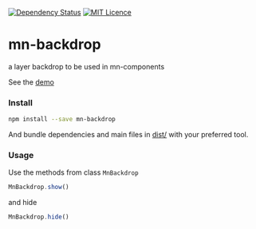 <!-- [![Bower version](https://badge.fury.io/bo/mn-backdrop.svg)](https://badge.fury.io/bo/mn-backdrop) -->
[![Dependency Status](https://gemnasium.com/badges/github.com/minimalist-components/mn-backdrop.svg)](https://gemnasium.com/github.com/minimalist-components/mn-backdrop)
[![MIT Licence](https://badges.frapsoft.com/os/mit/mit.svg?v=103)](https://opensource.org/licenses/mit-license.php)   


# mn-backdrop

a layer backdrop to be used in mn-components

See the [demo](https://minimalist-components.github.io/mn-backdrop/)


### Install

```sh
npm install --save mn-backdrop
```

And bundle dependencies and main files in [dist/](https://github.com/minimalist-components/mn-backdrop/tree/master/dist) with your preferred tool.

### Usage

Use the methods from class `MnBackdrop`

```js
MnBackdrop.show()
```

and hide

```js
MnBackdrop.hide()
```
